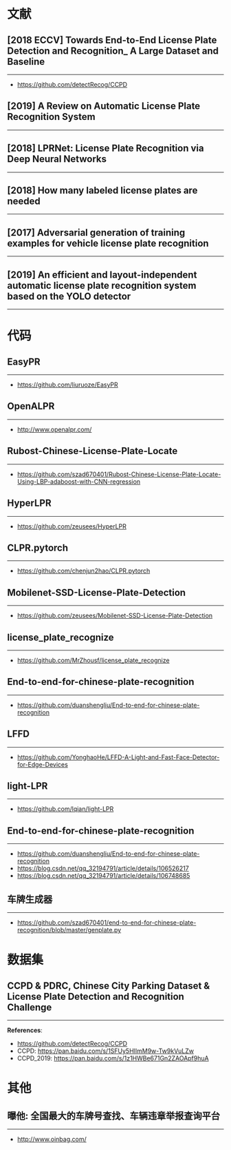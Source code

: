 # 文献

## [2018 ECCV] Towards End-to-End License Plate Detection and Recognition_ A Large Dataset and Baseline
---
- https://github.com/detectRecog/CCPD

## [2019] A Review on Automatic License Plate Recognition System
---

## [2018] LPRNet: License Plate Recognition via Deep Neural Networks
---

## [2018] How many labeled license plates are needed
---

## [2017] Adversarial generation of training examples for vehicle license plate recognition
---

## [2019] An efficient and layout-independent automatic license plate recognition system based on the YOLO detector
----


# 代码

## EasyPR
---
- https://github.com/liuruoze/EasyPR

## OpenALPR
---
- http://www.openalpr.com/

## Rubost-Chinese-License-Plate-Locate
---
- https://github.com/szad670401/Rubost-Chinese-License-Plate-Locate-Using-LBP-adaboost-with-CNN-regression

## HyperLPR
---
- https://github.com/zeusees/HyperLPR

## CLPR.pytorch
---
- https://github.com/chenjun2hao/CLPR.pytorch

## Mobilenet-SSD-License-Plate-Detection
---
- https://github.com/zeusees/Mobilenet-SSD-License-Plate-Detection

## license_plate_recognize
---
- https://github.com/MrZhousf/license_plate_recognize

## End-to-end-for-chinese-plate-recognition
---
- https://github.com/duanshengliu/End-to-end-for-chinese-plate-recognition

## LFFD
---
- https://github.com/YonghaoHe/LFFD-A-Light-and-Fast-Face-Detector-for-Edge-Devices

## light-LPR
---
- https://github.com/lqian/light-LPR

## End-to-end-for-chinese-plate-recognition
---
- https://github.com/duanshengliu/End-to-end-for-chinese-plate-recognition
- https://blog.csdn.net/qq_32194791/article/details/106526217
- https://blog.csdn.net/qq_32194791/article/details/106748685

## 车牌生成器
---
- https://github.com/szad670401/end-to-end-for-chinese-plate-recognition/blob/master/genplate.py


# 数据集

## CCPD & PDRC, Chinese City Parking Dataset & License Plate Detection and Recognition Challenge
---
**References**:
- https://github.com/detectRecog/CCPD
- CCPD: https://pan.baidu.com/s/1SFUy5HlImM9w-Tw9kVuLZw
- CCPD_2019: https://pan.baidu.com/s/1z1HWBe671Gn2ZAOApf9huA


# 其他

## 曝他: 全国最大的车牌号查找、车辆违章举报查询平台
---
- http://www.oinbag.com/


